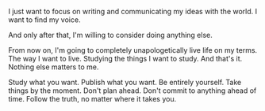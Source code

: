 I just want to focus on writing and communicating my ideas with the world. I want to find my voice.

And only after that, I'm willing to consider doing anything else.

From now on, I'm going to completely unapologetically live life on my terms. The way I want to live. Studying the things I want to study. And that's it. Nothing else matters to me.

Study what you want. Publish what you want. Be entirely yourself. Take things by the moment. Don't plan ahead. Don't commit to anything ahead of time. Follow the truth, no matter where it takes you.